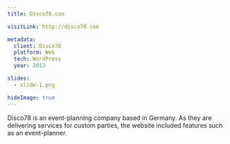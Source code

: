 ```yaml
---
title: Disco78.com

visitLink: http://disco78.com

metadata:
  client: Disco78
  platform: Web
  tech: WordPress
  year: 2013

slides:
  - slide-1.png

hideImage: true
---
```


Disco78 is an event-planning company based in Germany. As they are delivering services for custom parties, the website included features such as an event-planner.
